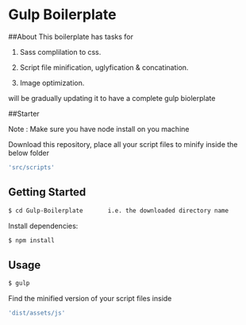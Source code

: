 # Gulp Boilerplate

##About
This boilerplate has tasks for

1. Sass complilation to css.

2. Script file minification, uglyfication & concatination.

3. Image optimization.

will be gradually updating it to have a complete gulp biolerplate 

##Starter 

Note : Make sure you have node install on you machine

Download this repository, place all your script files to minify inside the below folder
```bash
'src/scripts'
```

## Getting Started

```bash
$ cd Gulp-Boilerplate       i.e. the downloaded directory name
```

Install dependencies:

```bash
$ npm install
```

## Usage

```bash
$ gulp 
```

Find the minified version of your script files inside 

```bash
'dist/assets/js'
```
